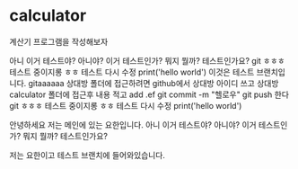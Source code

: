 # calculator



























계산기 프로그램을 작성해보자

아니 이거 테스트야? 아니야? 이거 테스트인가? 뭐지 뭘까? 테스트인가요?
git
ㅎㅎㅎ 테스트 중이지롱
ㅎㅎ 테스트
다시 수정
print('hello world')
이것은 테스트 브랜치입니다.
gitaaaaaa
상대방 폴더에 접근하려면 
github에서 상대방 아이디 쓰고 
상대방 calculator 폴더에 접근후
내용 적고  add .ef
git commit -m "헬로우"
git push 한다 
git
ㅎㅎㅎ 테스트 중이지롱
ㅎㅎ 테스트
다시 수정
print('hello world')






안녕하세요 저는 메인에 있는 요한입니다.
아니 이거 테스트야? 아니야? 이거 테스트인가? 뭐지 뭘까? 테스트인가요?

저는 요한이고 테스트 브랜치에 들어와있습니다.

